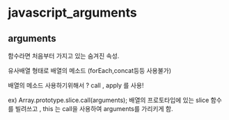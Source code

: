 # javascript_arguments
## arguments


함수라면 처음부터 가지고 있는 숨겨진 속성.


유사배열 형태로 배열의 메소드 (forEach,concat등등 사용불가)

배열의 메소드 사용하기위해서 ? call , apply 를 사용!


ex) Array.prototype.slice.call(arguments);
배열의 프로토타입에 있는 slice 함수를 빌려쓰고 ,
this 는 call을 사용하여 arguments를 가리키게 함.

   
